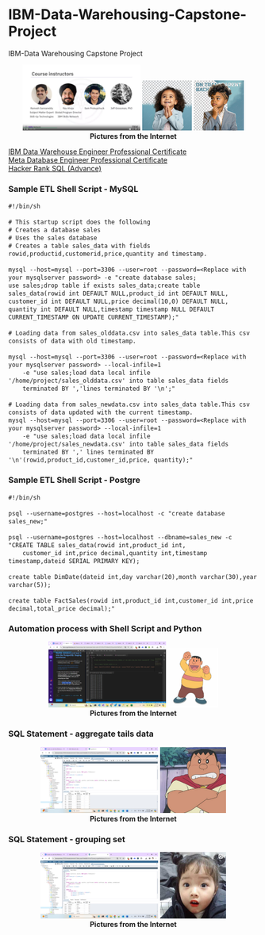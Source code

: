 # IBM-Data-Warehousing-Capstone-Project
IBM-Data Warehousing Capstone Project

<p align="center" width="100%">
    <img width="47%" src="https://github.com/jkaewprateep/IBM-Data-Warehousing-Capstone-Project/blob/main/IBM%20Data%20WareHouse%20Instructors.png">
    <img width="20%" src="https://github.com/jkaewprateep/IBM-Data-Warehousing-Capstone-Project/blob/main/kid_db01.png">
    <img width="20%" src="https://github.com/jkaewprateep/IBM-Data-Warehousing-Capstone-Project/blob/main/kid_db02.png"> </br>
    <b> Pictures from the Internet </b> </br>
</p>

[IBM Data Warehouse Engineer Professional Certificate]( https://coursera.org/share/7b3eda47284a270158c979c19e543320 ) </br>
[Meta Database Engineer Professional Certificate]( https://coursera.org/share/0b7133ceaec8027d53af1c74b7d8e47d ) </br>
[Hacker Rank SQL (Advance)]( https://www.hackerrank.com/certificates/f225fa371510 ) </br>

### Sample ETL Shell Script - MySQL ###
```
#!/bin/sh

# This startup script does the following
# Creates a database sales
# Uses the sales database
# Creates a table sales_data with fields rowid,productid,customerid,price,quantity and timestamp.

mysql --host=mysql --port=3306 --user=root --password=<Replace with your mysqlserver password> -e "create database sales;
use sales;drop table if exists sales_data;create table sales_data(rowid int DEFAULT NULL,product_id int DEFAULT NULL,
customer_id int DEFAULT NULL,price decimal(10,0) DEFAULT NULL,
quantity int DEFAULT NULL,timestamp timestamp NULL DEFAULT CURRENT_TIMESTAMP ON UPDATE CURRENT_TIMESTAMP);"

# Loading data from sales_olddata.csv into sales_data table.This csv consists of data with old timestamp.

mysql --host=mysql --port=3306 --user=root --password=<Replace with your mysqlserver password> --local-infile=1
    -e "use sales;load data local infile '/home/project/sales_olddata.csv' into table sales_data fields
    terminated BY ','lines terminated BY '\n';"

# Loading data from sales_newdata.csv into sales_data table.This csv consists of data updated with the current timestamp.
mysql --host=mysql --port=3306 --user=root --password=<Replace with your mysqlserver password> --local-infile=1
    -e "use sales;load data local infile '/home/project/sales_newdata.csv' into table sales_data fields
    terminated BY ',' lines terminated BY '\n'(rowid,product_id,customer_id,price, quantity);"
```

### Sample ETL Shell Script - Postgre ####
```
#!/bin/sh

psql --username=postgres --host=localhost -c "create database sales_new;"

psql --username=postgres --host=localhost --dbname=sales_new -c "CREATE TABLE sales_data(rowid int,product_id int,
    customer_id int,price decimal,quantity int,timestamp timestamp,dateid SERIAL PRIMARY KEY);

create table DimDate(dateid int,day varchar(20),month varchar(30),year varchar(5));

create table FactSales(rowid int,product_id int,customer_id int,price decimal,total_price decimal);"
```

### Automation process with Shell Script and Python ###

<p align="center" width="100%">
    <img width="47%" src="https://github.com/jkaewprateep/IBM-Data-Warehousing-Capstone-Project/blob/main/extract_load_data.png">
    <img width="20%" src="https://github.com/jkaewprateep/IBM-Data-Warehousing-Capstone-Project/blob/main/2648452-takeshigouda.jpg"> </br>
    <b> Pictures from the Internet </b> </br>    
</p>

### SQL Statement - aggregate tails data ###

<p align="center" width="100%">
    <img width="47%" src="https://github.com/jkaewprateep/IBM-Data-Warehousing-Capstone-Project/blob/main/cube.png">
    <img width="26.5%" src="https://github.com/jkaewprateep/IBM-Data-Warehousing-Capstone-Project/blob/main/006862000_1475647022-kotaku.png"> </br>
    <b> Pictures from the Internet </b> </br>    
</p>

### SQL Statement - grouping set ###

<p align="center" width="100%">
    <img width="47%" src="https://github.com/jkaewprateep/IBM-Data-Warehousing-Capstone-Project/blob/main/groupingsets.png">
    <img width="26.5%" src="https://github.com/jkaewprateep/IBM-Data-Warehousing-Capstone-Project/blob/main/kana.png"> </br>
    <b> Pictures from the Internet </b> </br>    
</p>
